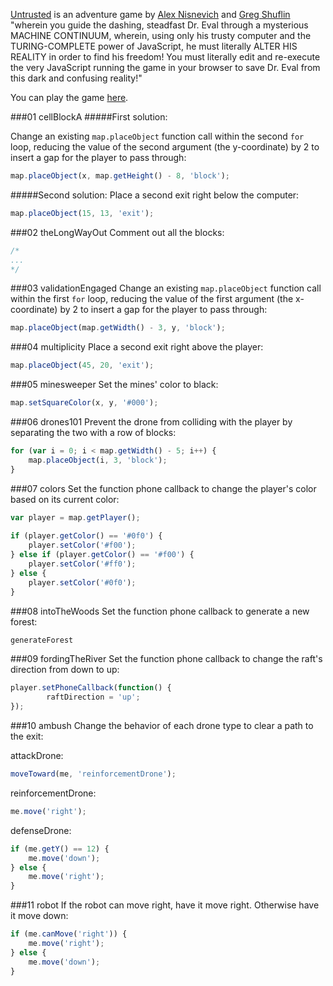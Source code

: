 <a href="https://github.com/AlexNisnevich/untrusted" target="_blank">Untrusted</a> is an adventure game by <a href="http://alex.nisnevich.com/" target="_blank">Alex Nisnevich</a> and <a href="https://github.com/neuenak/" target="_blank">Greg Shuflin</a> "wherein you guide the dashing, steadfast Dr. Eval through a mysterious MACHINE CONTINUUM, wherein, using only his trusty computer and the TURING-COMPLETE power of JavaScript, he must literally ALTER HIS REALITY in order to find his freedom! You must literally edit and re-execute the very JavaScript running the game in your browser to save Dr. Eval from this dark and confusing reality!" 

You can play the game <a href="http://alexnisnevich.github.io/untrusted/" target="_blank">here</a>. 

###01 cellBlockA
#####First solution:

Change an existing `map.placeObject` function call within the second `for` loop, reducing the value of the second argument (the y-coordinate) by 2 to insert a gap for the player to pass through:

```javascript
map.placeObject(x, map.getHeight() - 8, 'block');
```

#####Second solution:
Place a second exit right below the computer:
```javascript
map.placeObject(15, 13, 'exit');
```

###02 theLongWayOut
Comment out all the blocks:

```javascript
/*
...
*/
```

###03 validationEngaged
Change an existing `map.placeObject` function call within the first `for` loop, reducing the value of the first argument (the x-coordinate) by 2 to insert a gap for the player to pass through: 

```javascript
map.placeObject(map.getWidth() - 3, y, 'block');
```

###04 multiplicity
Place a second exit right above the player:

```javascript
map.placeObject(45, 20, 'exit');
```

###05 minesweeper
Set the mines' color to black:

```javascript
map.setSquareColor(x, y, '#000');
```

###06 drones101
Prevent the drone from colliding with the player by separating the two with a row of blocks: 

```javascript
for (var i = 0; i < map.getWidth() - 5; i++) {
    map.placeObject(i, 3, 'block');
}
```

###07 colors
Set the function phone callback to change the player's color based on its current color:

```javascript
var player = map.getPlayer();
    
if (player.getColor() == '#0f0') {
	player.setColor('#f00');
} else if (player.getColor() == '#f00') {
	player.setColor('#ff0');
} else {
	player.setColor('#0f0');
}
```

###08 intoTheWoods
Set the function phone callback to generate a new forest:

```javascript
generateForest
```

###09 fordingTheRiver
Set the function phone callback to change the raft's direction from down to up:

```javascript
player.setPhoneCallback(function() {
    	raftDirection = 'up';
});
```

###10 ambush
Change the behavior of each drone type to clear a path to the exit:

attackDrone:
```javascript
moveToward(me, 'reinforcementDrone'); 
```

reinforcementDrone:
```javascript
me.move('right'); 
```

defenseDrone:
```javascript
if (me.getY() == 12) {
    me.move('down');
} else {
    me.move('right');
}
```

###11 robot
If the robot can move right, have it move right. Otherwise have it move down:

```javascript
if (me.canMove('right')) {
    me.move('right');
} else {
    me.move('down');
}
```
